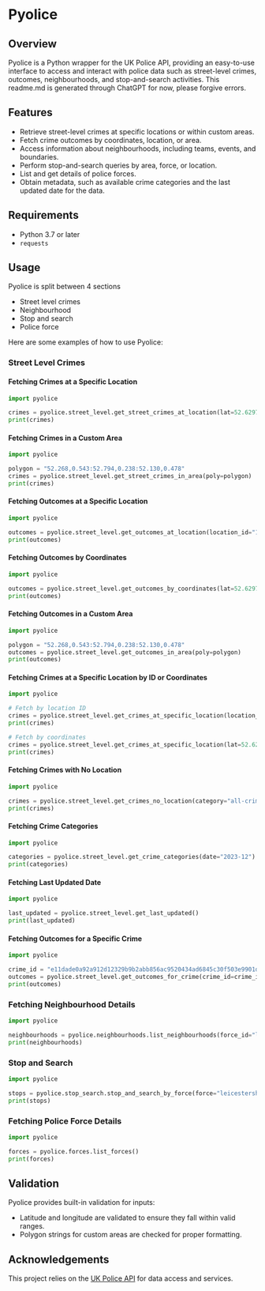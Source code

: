 # Pyolice

## Overview
Pyolice is a Python wrapper for the UK Police API, providing an easy-to-use interface to access and interact with police data such as street-level crimes, outcomes, neighbourhoods, and stop-and-search activities. This readme.md is generated through ChatGPT for now, please forgive errors.

## Features
- Retrieve street-level crimes at specific locations or within custom areas.
- Fetch crime outcomes by coordinates, location, or area.
- Access information about neighbourhoods, including teams, events, and boundaries.
- Perform stop-and-search queries by area, force, or location.
- List and get details of police forces.
- Obtain metadata, such as available crime categories and the last updated date for the data.

## Requirements
- Python 3.7 or later
- `requests`

## Usage

Pyolice is split between 4 sections
- Street level crimes
- Neighbourhood
- Stop and search
- Police force

Here are some examples of how to use Pyolice:

### Street Level Crimes

#### Fetching Crimes at a Specific Location
```python
import pyolice

crimes = pyolice.street_level.get_street_crimes_at_location(lat=52.629729, lng=-1.131592)
print(crimes)
```

#### Fetching Crimes in a Custom Area
```python
import pyolice

polygon = "52.268,0.543:52.794,0.238:52.130,0.478"
crimes = pyolice.street_level.get_street_crimes_in_area(poly=polygon)
print(crimes)
```

#### Fetching Outcomes at a Specific Location
```python
import pyolice

outcomes = pyolice.street_level.get_outcomes_at_location(location_id="12345", date="2023-12")
print(outcomes)
```

#### Fetching Outcomes by Coordinates
```python
import pyolice

outcomes = pyolice.street_level.get_outcomes_by_coordinates(lat=52.629729, lng=-1.131592, date="2023-12")
print(outcomes)
```

#### Fetching Outcomes in a Custom Area
```python
import pyolice

polygon = "52.268,0.543:52.794,0.238:52.130,0.478"
outcomes = pyolice.street_level.get_outcomes_in_area(poly=polygon)
print(outcomes)
```

#### Fetching Crimes at a Specific Location by ID or Coordinates
```python
import pyolice

# Fetch by location ID
crimes = pyolice.street_level.get_crimes_at_specific_location(location_id="12345")
print(crimes)

# Fetch by coordinates
crimes = pyolice.street_level.get_crimes_at_specific_location(lat=52.629729, lng=-1.131592)
print(crimes)
```

#### Fetching Crimes with No Location
```python
import pyolice

crimes = pyolice.street_level.get_crimes_no_location(category="all-crime", force="leicestershire", date="2023-12")
print(crimes)
```

#### Fetching Crime Categories
```python
import pyolice

categories = pyolice.street_level.get_crime_categories(date="2023-12")
print(categories)
```

#### Fetching Last Updated Date
```python
import pyolice

last_updated = pyolice.street_level.get_last_updated()
print(last_updated)
```

#### Fetching Outcomes for a Specific Crime
```python
import pyolice

crime_id = "e11dade0a92a912d12329b9b2abb856ac9520434ad6845c30f503e9901d140f1"
outcomes = pyolice.street_level.get_outcomes_for_crime(crime_id=crime_id)
print(outcomes)
```
### Fetching Neighbourhood Details
```python
import pyolice

neighbourhoods = pyolice.neighbourhoods.list_neighbourhoods(force_id="leicestershire")
print(neighbourhoods)
```

### Stop and Search
```python
import pyolice

stops = pyolice.stop_search.stop_and_search_by_force(force="leicestershire", date="2023-12")
print(stops)
```

### Fetching Police Force Details
```python
import pyolice

forces = pyolice.forces.list_forces()
print(forces)
```

## Validation
Pyolice provides built-in validation for inputs:
- Latitude and longitude are validated to ensure they fall within valid ranges.
- Polygon strings for custom areas are checked for proper formatting.

## Acknowledgements
This project relies on the [UK Police API](https://data.police.uk/docs/) for data access and services.